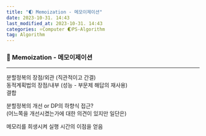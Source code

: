 ```yaml
---
title: "🌓 Memoization - 메모이제이션"
date: 2023-10-31. 14:43
last_modified_at: 2023-10-31. 14:43
categories: ⭐Computer 🌓PS-Algorithm
tag: Algorithm
--- 
```


### 💫 Memoization - 메모이제이션

---

분할정복의 장점/외관 (직관적이고 간결)  
동적계획법의 장점/내부 (성능 - 부문제 해답의 재사용)  
결합  

분할정복의 개선 or DP의 하향식 접근?  
(어느쪽을 개선시켰는가에 대한 의견이 있지만 일단은)  

메모리를 희생시켜 실행 시간의 이점을 얻음  
